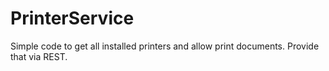 # PrinterService
Simple code to get all installed printers and allow print documents. Provide that via REST.
